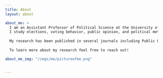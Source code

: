 ```yaml
---
title: About
layout: about

about_me: >
  I am an Assistant Professor of Political Science at the University of Alabama. 
  I study elections, voting behavior, public opinion, and political methodology. 
  
  My research has been published in several journals including Public Opinion Quarterly, Political Science Research   and Methods, Political Research Quarterly, Journal of Elections, Public Opinion and Parties, Electoral Studies,     American Politics Research, and Journal of Survey Statistics and Methodology. My work has been covered by outlets   such as The Washington Post, The New York Times, The Wall Street Journal, Vox, Newsweek, and  NPR.
  
  To learn more about my research feel free to reach out!

about_me_img: "/imgs/me/pictureofme.png"

  
---
```

